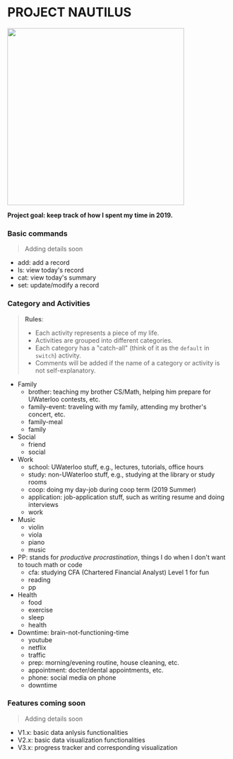 # PROJECT NAUTILUS

<img src="https://vignette.wikia.nocookie.net/pediaofinterest/images/4/43/POI_0402_Nautilus_message.png/revision/latest?cb=20141002183525" width=400>

**Project goal: keep track of how I spent my time in 2019.**

### Basic commands

> Adding details soon

- add: add a record
- ls: view today's record
- cat: view today's summary
- set: update/modify a record


### Category and Activities
> **Rules**:
> - Each activity represents a piece of my life.
> - Activities are grouped into different categories.
> - Each category has a "catch-all" (think of it as the `default` in `switch`) activity.
> - Comments will be added if the name of a category or activity is not self-explanatory.

- Family
    - brother: teaching my brother CS/Math, helping him prepare for UWaterloo contests, etc.
    - family-event: traveling with my family, attending my brother's concert, etc.
    - family-meal
    - family
- Social
    - friend
    - social
- Work
    - school: UWaterloo stuff, e.g., lectures, tutorials, office hours
    - study: non-UWaterloo stuff, e.g., studying at the library or study rooms
    - coop: doing my day-job during coop term (2019 Summer)
    - application: job-application stuff, such as writing resume and doing interviews
    - work
- Music
    - violin
    - viola
    - piano
    - music
- PP: stands for *productive procrastination*, things I do when I don't want to touch math or code 
    - cfa: studying CFA (Chartered Financial Analyst) Level 1 for fun
    - reading
    - pp
- Health
    - food
    - exercise
    - sleep
    - health
- Downtime: brain-not-functioning-time
    - youtube
    - netflix
    - traffic
    - prep: morning/evening routine, house cleaning, etc.
    - appointment: docter/dental appointments, etc.
    - phone: social media on phone
    - downtime

 
### Features coming soon

> Adding details soon

- V1.x: basic data anlysis functionalities
- V2.x: basic data visualization functionalities
- V3.x: progress tracker and corresponding visualization


